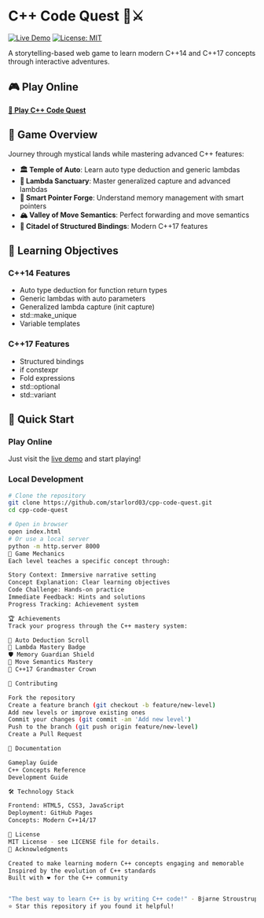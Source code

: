 # C++ Code Quest 🏰⚔️

[![Live Demo](https://img.shields.io/badge/Live-Demo-blue)](https://starlord03.github.io/cpp-code-quest/)
[![License: MIT](https://img.shields.io/badge/License-MIT-yellow.svg)](https://opensource.org/licenses/MIT)

A storytelling-based web game to learn modern C++14 and C++17 concepts through interactive adventures.

## 🎮 Play Online
**[🚀 Play C++ Code Quest](https://starlord03.github.io/cpp-code-quest/)**

## 🎯 Game Overview

Journey through mystical lands while mastering advanced C++ features:

- **🏛️ Temple of Auto**: Learn auto type deduction and generic lambdas
- **🌟 Lambda Sanctuary**: Master generalized capture and advanced lambdas  
- **🔨 Smart Pointer Forge**: Understand memory management with smart pointers
- **🏔️ Valley of Move Semantics**: Perfect forwarding and move semantics
- **🏰 Citadel of Structured Bindings**: Modern C++17 features

## 🧠 Learning Objectives

### C++14 Features
- Auto type deduction for function return types
- Generic lambdas with auto parameters
- Generalized lambda capture (init capture)
- std::make_unique
- Variable templates

### C++17 Features
- Structured bindings
- if constexpr
- Fold expressions
- std::optional
- std::variant

## 🚀 Quick Start

### Play Online
Just visit the [live demo](https://starlord03.github.io/cpp-code-quest/) and start playing!

### Local Development
```bash
# Clone the repository
git clone https://github.com/starlord03/cpp-code-quest.git
cd cpp-code-quest

# Open in browser
open index.html
# Or use a local server
python -m http.server 8000
🎯 Game Mechanics
Each level teaches a specific concept through:

Story Context: Immersive narrative setting
Concept Explanation: Clear learning objectives
Code Challenge: Hands-on practice
Immediate Feedback: Hints and solutions
Progress Tracking: Achievement system

🏆 Achievements
Track your progress through the C++ mastery system:

📜 Auto Deduction Scroll
🏅 Lambda Mastery Badge
🛡️ Memory Guardian Shield
🚀 Move Semantics Mastery
👑 C++17 Grandmaster Crown

🤝 Contributing

Fork the repository
Create a feature branch (git checkout -b feature/new-level)
Add new levels or improve existing ones
Commit your changes (git commit -am 'Add new level')
Push to the branch (git push origin feature/new-level)
Create a Pull Request

📖 Documentation

Gameplay Guide
C++ Concepts Reference
Development Guide

🛠️ Technology Stack

Frontend: HTML5, CSS3, JavaScript
Deployment: GitHub Pages
Concepts: Modern C++14/17

📜 License
MIT License - see LICENSE file for details.
🌟 Acknowledgments

Created to make learning modern C++ concepts engaging and memorable
Inspired by the evolution of C++ standards
Built with ❤️ for the C++ community


"The best way to learn C++ is by writing C++ code!" - Bjarne Stroustrup
⭐ Star this repository if you found it helpful!